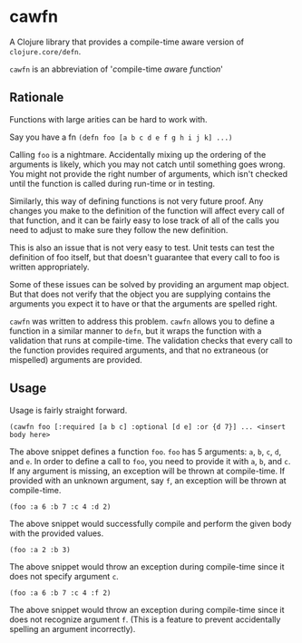 # cawfn

A Clojure library that provides a compile-time aware version of `clojure.core/defn`. 

`cawfn` is an abbreviation of '*c*ompile-time *aw*are *f*unctio*n*'

## Rationale 

Functions with large arities can be hard to work with. 

Say you have a fn `(defn foo [a b c d e f g h i j k] ...)`

Calling `foo` is a nightmare. Accidentally mixing up the ordering of the arguments is likely, which you may not catch until something goes wrong. You might not provide the right number of arguments, which isn't checked until the function is called during run-time or in testing.

Similarly, this way of defining functions is not very future proof. Any changes you make to the definition of the function will affect every call of that function, and it can be fairly easy to lose track of all of the calls you need to adjust to make sure they follow the new definition.

This is also an issue that is not very easy to test. Unit tests can test the definition of foo itself, but that doesn't guarantee that every call to foo is written appropriately.

Some of these issues can be solved by providing an argument map object. But that does not verify that the object you are supplying contains the arguments you expect it to have or that the arguments are spelled right.

`cawfn` was written to address this problem. `cawfn` allows you to define a function in a similar manner to `defn`, but it wraps the function with a validation that runs at compile-time. The validation checks that every call to the function provides required arguments, and that no extraneous (or mispelled) arguments are provided. 

## Usage

Usage is fairly straight forward.

`(cawfn foo [:required [a b c] :optional [d e] :or {d 7}] ... <insert body here>`

The above snippet defines a function `foo`. `foo` has 5 arguments: `a`, `b`, `c`, `d`, and `e`. In order to define a call to `foo`, you need to provide it with `a`, `b`, and `c`. If any argument is missing, an exception will be thrown at compile-time. If provided with an unknown argument, say `f`, an exception will be thrown at compile-time. 

`(foo :a 6 :b 7 :c 4 :d 2)`

The above snippet would successfully compile and perform the given body with the provided values.

`(foo :a 2 :b 3)`

The above snippet would throw an exception during compile-time since it does not specify argument `c`.

`(foo :a 6 :b 7 :c 4 :f 2)`

The above snippet would throw an exception during compile-time since it does not recognize argument `f`. (This is a feature to prevent accidentally spelling an argument incorrectly).
